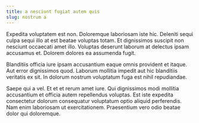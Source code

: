 ```yaml
---
title: a nesciunt fugiat autem quis
slug: nostrum a
---
```


Expedita voluptatem est non. Doloremque laboriosam iste hic. Deleniti sequi culpa sequi illo at est beatae voluptas totam. Et dignissimos suscipit non nesciunt occaecati amet illo. Voluptas deserunt laborum at delectus ipsam accusamus et. Dolorem dolores ea assumenda fugit.

Blanditiis officia iure ipsam accusantium eaque omnis provident et itaque. Aut error dignissimos quod. Laborum mollitia impedit aut hic blanditiis veritatis ex sit. In dolorum nostrum voluptatum fuga est nihil repudiandae.

Saepe qui a vel. Et et et rerum amet iure. Qui dignissimos modi mollitia accusantium et officia autem repellendus voluptas. Est iste expedita consectetur dolorum consequatur voluptatum optio aliquid perferendis. Nam enim laboriosam ut exercitationem. Praesentium vero odio beatae dolor qui doloremque.
